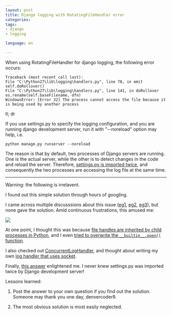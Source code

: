 ```yaml
---
layout: post
title: Django logging with RotatingFileHandler error
categories: 
tags:
- django
- logging

language: en

---
```

When using RotatingFileHandler for django logging, the following error occurs:

    Traceback (most recent call last):
    File "C:\Python27\lib\logging\handlers.py", line 78, in emit
    self.doRollover()
    File "C:\Python27\lib\logging\handlers.py", line 141, in doRollover
    os.rename(self.baseFilename, dfn)
    WindowsError: [Error 32] The process cannot access the file because it is being used by another process

tl; dr

If you use settings.py to specify the logging configuration, and you are running django development server, run it with "--noreload" option may help, i.e.

    python manage.py runserver --noreload
    
The reason is that by default, two processes of Django servers are running. One is the actual server, while the other is to detect changes in the code and reload the server. Therefore, [settings.py is imported twice](http://blog.dscpl.com.au/2010/03/improved-wsgi-script-for-use-with.html), and consequently the two processes are accessing the log file at the same time.

***
Warning: the following is irrelavent.

I found out this simple solution through hours of googling. 

I came across multiple discusssions about this issue ([eg1](http://stackoverflow.com/questions/22852555/rotatingfilehandler-text-file-busy-in-windows), [eg2](http://stackoverflow.com/questions/19903928/unable-to-get-the-backup-log-file-when-using-rotatingfilehandler-from-python), [eg3](http://bugs.python.org/issue4749)), but none gave the solution. Amid continuous frustrations, this amused me:

![](http://imgs.xkcd.com/comics/wisdom_of_the_ancients.png)

At one point, I thought this was because [file handles are inherited by child processes in Python](http://legacy.python.org/dev/peps/pep-0433/), and I even [tried to overwrite the `__builtin__.open()` function](http://www.virtualroadside.com/blog/index.php/2013/02/06/problems-with-file-descriptors-being-inherited-by-default-in-python/comment-page-1/#comment-131039).

I also checked out [ConcurrentLogHandler](https://pypi.python.org/pypi/ConcurrentLogHandler/0.9.1), and thought about writing my own [log handler that uses socket](https://docs.python.org/2.7/howto/logging-cookbook.html#logging-to-a-single-file-from-multiple-processes).

Finally, [this answer](http://stackoverflow.com/a/2961074/1292238) enlightened me. I never knew settings.py was imported twice by Django development server!

Lessons learned:

1. Post the answer to your own question if you find out the solution. Someone may thank you one day, denvercoder9.

2. The most obvious solution is most easily neglected. 
